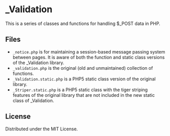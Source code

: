 # _Validation

This is a series of classes and functions for handling $_POST data in PHP.

## Files

* `_notice.php` is for maintaining a session-based message passing system between pages. It is aware of both the function and static class versions of the _Validation library.
* `_validation.php` is the original (old and unmaintained) collection of functions.
* `_Validation.static.php` is a PHP5 static class version of the original library.
* `_Striper.static.php` is a PHP5 static class with the tiger striping features of the original library that are not included in the new static class of _Validation.

## License

Distributed under the MIT License.